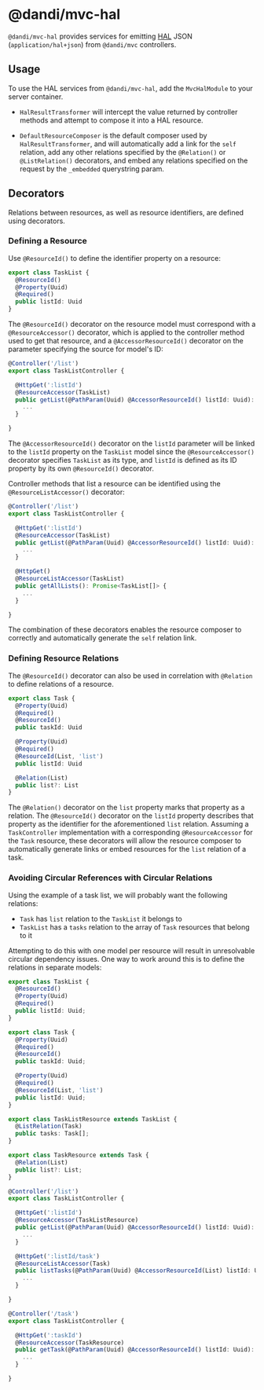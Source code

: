 # @dandi/mvc-hal

`@dandi/mvc-hal` provides services for emitting
[HAL](http://stateless.co/hal_specification.html) JSON
(`application/hal+json`) from `@dandi/mvc` controllers.

## Usage

To use the HAL services from `@dandi/mvc-hal`, add the `MvcHalModule` to
your server container.

- `HalResultTransformer` will intercept the value returned by controller
  methods and attempt to compose it into a HAL resource.

- `DefaultResourceComposer` is the default composer used by
  `HalResultTransformer`, and will automatically add a link for the `self`
  relation, add any other relations specified by the `@Relation()` or
  `@ListRelation()` decorators, and embed any relations specified on the
  request by the `_embedded` querystring param.

## Decorators

Relations between resources, as well as resource identifiers, are
defined using decorators.

### Defining a Resource

Use `@ResourceId()` to define the identifier property on a resource:

```typescript
export class TaskList {
  @ResourceId()
  @Property(Uuid)
  @Required()
  public listId: Uuid
}
```

The `@ResourceId()` decorator on the resource model must correspond with
a `@ResourceAccessor()` decorator, which is applied to the controller
method used to get that resource, and a `@AccessorResourceId()`
decorator on the parameter specifying the source for model's ID:

```typescript
@Controller('/list')
export class TaskListController {

  @HttpGet(':listId')
  @ResourceAccessor(TaskList)
  public getList(@PathParam(Uuid) @AccessorResourceId() listId: Uuid): Promise<TaskList> {
    ...
  }

}
```

The `@AccessorResourceId()` decorator on the `listId` parameter will be linked
to the `listId` property on the `TaskList` model since the
`@ResourceAccessor()` decorator specifies `TaskList` as its type, and
`listId` is defined as its ID property by its own `@ResourceId()`
decorator.

Controller methods that list a resource can be identified using the
`@ResourceListAccessor()` decorator:

```typescript
@Controller('/list')
export class TaskListController {

  @HttpGet(':listId')
  @ResourceAccessor(TaskList)
  public getList(@PathParam(Uuid) @AccessorResourceId() listId: Uuid): Promise<TaskList> {
    ...
  }

  @HttpGet()
  @ResourceListAccessor(TaskList)
  public getAllLists(): Promise<TaskList[]> {
    ...
  }

}
```

The combination of these decorators enables the resource composer to
correctly and automatically generate the `self` relation link.

### Defining Resource Relations

The `@ResourceId()` decorator can also be used in correlation with
`@Relation` to define relations of a resource.

```typescript
export class Task {
  @Property(Uuid)
  @Required()
  @ResourceId()
  public taskId: Uuid

  @Property(Uuid)
  @Required()
  @ResourceId(List, 'list')
  public listId: Uuid

  @Relation(List)
  public list?: List
}
```

The `@Relation()` decorator on the `list` property marks that property
as a relation. The `@ResourceId()` decorator on the `listId` property
describes that property as the identifier for the aforementioned `list`
relation. Assuming a `TaskController` implementation with a
corresponding `@ResourceAccessor` for the `Task` resource, these
decorators will allow the resource composer to automatically generate
links or embed resources for the `list` relation of a task.

### Avoiding Circular References with Circular Relations

Using the example of a task list, we will probably want the following
relations:

- `Task` has `list` relation to the `TaskList` it belongs to
- `TaskList` has a `tasks` relation to the array of `Task` resources
  that belong to it

Attempting to do this with one model per resource will result in
unresolvable circular dependency issues. One way to work around this is
to define the relations in separate models:

```typescript
export class TaskList {
  @ResourceId()
  @Property(Uuid)
  @Required()
  public listId: Uuid;
}

export class Task {
  @Property(Uuid)
  @Required()
  @ResourceId()
  public taskId: Uuid;

  @Property(Uuid)
  @Required()
  @ResourceId(List, 'list')
  public listId: Uuid;
}

export class TaskListResource extends TaskList {
  @ListRelation(Task)
  public tasks: Task[];
}

export class TaskResource extends Task {
  @Relation(List)
  public list?: List;
}

@Controller('/list')
export class TaskListController {

  @HttpGet(':listId')
  @ResourceAccessor(TaskListResource)
  public getList(@PathParam(Uuid) @AccessorResourceId() listId: Uuid): Promise<TaskList> {
    ...
  }

  @HttpGet(':listId/task')
  @ResourceListAccessor(Task)
  public listTasks(@PathParam(Uuid) @AccessorResourceId(List) listId: Uuid): Promise<Task[]> {
    ...
  }

}

@Controller('/task')
export class TaskListController {

  @HttpGet(':taskId')
  @ResourceAccessor(TaskResource)
  public getTask(@PathParam(Uuid) @AccessorResourceId() listId: Uuid): Promise<Task> {
    ...
  }

}
```
